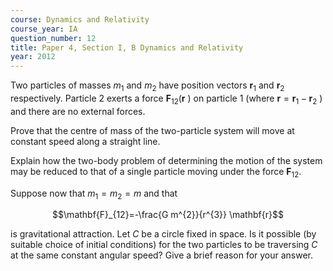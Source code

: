 ```yaml
---
course: Dynamics and Relativity
course_year: IA
question_number: 12
title: Paper 4, Section I, B Dynamics and Relativity
year: 2012
---
```




Two particles of masses $m_{1}$ and $m_{2}$ have position vectors $\mathbf{r}_{1}$ and $\mathbf{r}_{2}$ respectively. Particle 2 exerts a force $\mathbf{F}_{12}\left(\mathbf{r}\right.$ ) on particle 1 (where $\mathbf{r}=\mathbf{r}_{1}-\mathbf{r}_{2}$ ) and there are no external forces.

Prove that the centre of mass of the two-particle system will move at constant speed along a straight line.

Explain how the two-body problem of determining the motion of the system may be reduced to that of a single particle moving under the force $\mathbf{F}_{12}$.

Suppose now that $m_{1}=m_{2}=m$ and that

$$\mathbf{F}_{12}=-\frac{G m^{2}}{r^{3}} \mathbf{r}$$

is gravitational attraction. Let $C$ be a circle fixed in space. Is it possible (by suitable choice of initial conditions) for the two particles to be traversing $C$ at the same constant angular speed? Give a brief reason for your answer.
